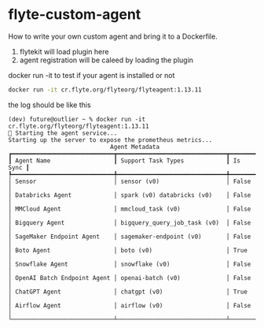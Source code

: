 # flyte-custom-agent
How to write your own custom agent and bring it to a Dockerfile.
1. flytekit will load plugin here
2. agent registration will be caleed by loading the plugin


docker run -it to test if your agent is installed or not
```bash
docker run -it cr.flyte.org/flyteorg/flyteagent:1.13.11
```
the log should be like this
```
(dev) future@outlier ~ % docker run -it cr.flyte.org/flyteorg/flyteagent:1.13.11
🚀 Starting the agent service...
Starting up the server to expose the prometheus metrics...
                             Agent Metadata
┏━━━━━━━━━━━━━━━━━━━━━━━━━━━━━┳━━━━━━━━━━━━━━━━━━━━━━━━━━━━━━━┳━━━━━━━━━┓
┃ Agent Name                  ┃ Support Task Types            ┃ Is Sync ┃
┡━━━━━━━━━━━━━━━━━━━━━━━━━━━━━╇━━━━━━━━━━━━━━━━━━━━━━━━━━━━━━━╇━━━━━━━━━┩
│ Sensor                      │ sensor (v0)                   │ False   │
│ Databricks Agent            │ spark (v0) databricks (v0)    │ False   │
│ MMCloud Agent               │ mmcloud_task (v0)             │ False   │
│ Bigquery Agent              │ bigquery_query_job_task (v0)  │ False   │
│ SageMaker Endpoint Agent    │ sagemaker-endpoint (v0)       │ False   │
│ Boto Agent                  │ boto (v0)                     │ True    │
│ Snowflake Agent             │ snowflake (v0)                │ False   │
│ OpenAI Batch Endpoint Agent │ openai-batch (v0)             │ False   │
│ ChatGPT Agent               │ chatgpt (v0)                  │ True    │
│ Airflow Agent               │ airflow (v0)                  │ False   │
└─────────────────────────────┴───────────────────────────────┴─────────┘
```

